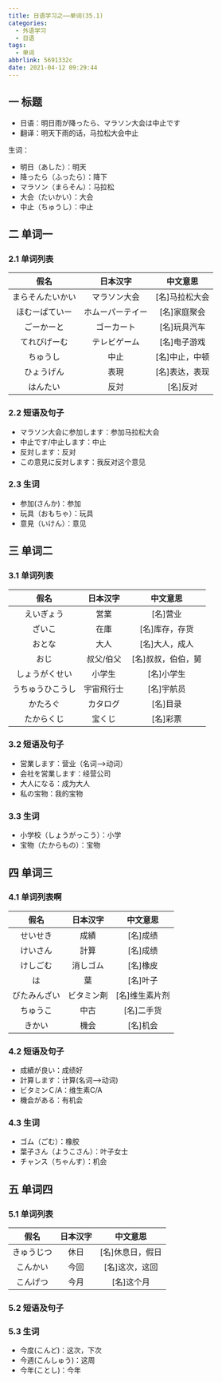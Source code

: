 ```yaml
---
title: 日语学习之——单词(35.1)
categories:
  - 外语学习
  - 日语
tags:
  - 单词
abbrlink: 5691332c
date: 2021-04-12 09:29:44
---
```

## 一 标题

* 日语：明日雨が降ったら、マラソン大会は中止です
* 翻译：明天下雨的话，马拉松大会中止

<!--more-->

生词：

* 明日（あした）：明天
* 降ったら（ふったら）：降下
* マラソン（まらそん）：马拉松
* 大会（たいかい）：大会
* 中止（ちゅうし）：中止

## 二 单词一

### 2.1 单词列表

|       假名       |     日本汉字     |    中文意思    |
| :--------------: | :--------------: | :------------: |
| まらそんたいかい |   マラソン大会   | [名]马拉松大会 |
|  ほむーぱていー  | ホムーパーテイー |  [名]家庭聚会  |
|    ごーかーと    |    ゴーカート    |  [名]玩具汽车  |
|   てれびげーむ   |   テレビゲーム   |  [名]电子游戏  |
|     ちゅうし     |       中止       | [名]中止，中顿 |
|    ひょうげん    |       表現       | [名]表达，表现 |
|     はんたい     |       反対       |    [名]反对    |

### 2.2 短语及句子

* マラソン大会に参加します：参加马拉松大会
* 中止です/中止します：中止
* 反対します：反对
* この意見に反対します：我反对这个意见

### 2.3 生词

* 参加(さんか)：参加
* 玩具（おもちゃ）：玩具
* 意見（いけん）：意见

## 三 单词二

### 3.1 单词列表

|       假名       |  日本汉字  |      中文意思      |
| :--------------: | :--------: | :----------------: |
|    えいぎょう    |    営業    |      [名]营业      |
|      ざいこ      |    在庫    |   [名]库存，存货   |
|      おとな      |    大人    |   [名]大人，成人   |
|       おじ       | 叔父/伯父  | [名]叔叔，伯伯，舅 |
|  しょうがくせい  |   小学生   |     [名]小学生     |
| うちゅうひこうし | 宇宙飛行士 |     [名]宇航员     |
|     かたろぐ     |  カタログ  |      [名]目录      |
|    たからくじ    |   宝くじ   |      [名]彩票      |

### 3.2 短语及句子

* 営業します：营业（名词—>动词）
* 会社を営業します：经营公司
* 大人になる：成为大人
* 私の宝物：我的宝物

### 3.3 生词

* 小学校（しょうがっこう）：小学
* 宝物（たからもの）：宝物

## 四 单词三

### 4.1 单词列表啊

|     假名     |  日本汉字  |    中文意思    |
| :----------: | :--------: | :------------: |
|   せいせき   |    成績    |    [名]成绩    |
|   けいさん   |    計算    |    [名]成绩    |
|   けしごむ   |  消しゴム  |    [名]橡皮    |
|      は      |     葉     |    [名]叶子    |
| びたみんざい | ビタミン剤 | [名]维生素片剂 |
|   ちゅうこ   |    中古    |   [名]二手货   |
|    きかい    |    機会    |    [名]机会    |

### 4.2 短语及句子

* 成績が良い：成绩好
* 計算します：计算(名词—>动词)
* ビタミンＣ/A：维生素C/A
* 機会がある：有机会

### 4.3 生词

* ゴム（ごむ）：橡胶
* 葉子さん（ようこさん）：叶子女士
* チャンス（ちゃんす）：机会

## 五 单词四

### 5.1 单词列表

|    假名    | 日本汉字 |     中文意思     |
| :--------: | :------: | :--------------: |
| きゅうじつ |   休日   | [名]休息日，假日 |
|  こんかい  |   今回   |  [名]这次，这回  |
|  こんげつ  |   今月   |    [名]这个月    |

### 5.2 短语及句子

### 5.3 生词

* 今度(こんど)：这次，下次
* 今週(こんしゅう)：这周
* 今年(ことし)：今年

